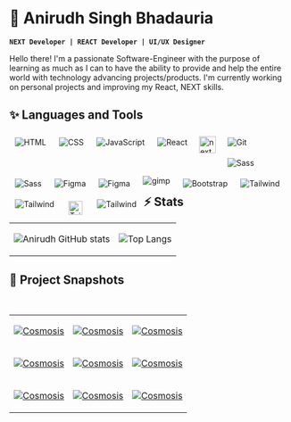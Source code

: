 # 🌃 Anirudh Singh Bhadauria

**`NEXT Developer | REACT Developer | UI/UX Designer`**

Hello there! I'm a passionate Software-Engineer with the purpose of learning as much as I can to have the ability to provide and help the entire world with technology advancing projects/products. I'm currently working on personal projects and improving my React, NEXT skills.

## **✨ Languages and Tools**

<img align="left" alt="HTML" style="padding:10px;" src="https://img.icons8.com/color/30/null/html-5--v1.png" />

<img align="left" alt="CSS" style="padding:10px;" src="https://img.icons8.com/fluency/30/null/css3.png" />

<img align="left" alt="JavaScript" style="padding:10px;" src="https://img.icons8.com/color/30/null/javascript--v1.png" />

<img align="left" alt="React" style="padding:10px;" src="https://img.icons8.com/color/30/null/react-native.png" />

<img align="left" alt="next" width='30px' style="padding:8px;" src="https://firebasestorage.googleapis.com/v0/b/everything-shivpuri-c7a4f.appspot.com/o/next.png?alt=media&token=c96879a5-d28a-4a2d-85b4-fdcb5f95d20c" />

<img align="left" alt="Git" style="padding:10px;" src="https://img.icons8.com/color/30/null/git.png" />

<img align="left" alt="Sass" style="padding:10px;" src="https://img.icons8.com/color-glass/30/null/github--v1.png" />

<img align="left" alt="Sass" style="padding:10px;" src="https://img.icons8.com/color/30/null/sass.png" />

<img align="left" alt="Figma" style="padding:10px;" src="https://img.icons8.com/fluency/28/null/figma.png" />

<img align="left" alt="Figma" style="padding:10px;" src="https://img.icons8.com/color-glass/30/null/behance.png" />

<img align="left" alt="gimp" style="padding:5px 10px;" src="https://img.icons8.com/doodle/40/null/gimp.png" />

<img align="left" alt="Bootstrap" style="padding:10px;" src="https://img.icons8.com/color/30/null/bootstrap.png" />

<img align="left" alt="Tailwind" style="padding:10px;" src="https://img.icons8.com/color/30/null/tailwindcss.png" />

<img align="left" alt="Tailwind" style="padding:10px;" src="https://img.icons8.com/color/30/null/replit.png" />

<img align="left" alt="Tailwind" width='25px' style="padding:13px;" src="https://firebasestorage.googleapis.com/v0/b/everything-shivpuri-c7a4f.appspot.com/o/vecel.png?alt=media&token=321dd0a9-5e6d-4427-8881-fc995d5c1188" />

<img align="left" alt="Tailwind" style="padding:10px;" src="https://img.icons8.com/color/30/null/firebase.png" />
<br/>
<br/>

## **⚡ Stats**

<table border="0" width='100%'>
 <tr>
<td>

![Anirudh GitHub stats](https://github-readme-stats.vercel.app/api?username=AnirudhSinghBhadauria&&hide=contribs&show_icons=true&theme=vision-friendly-dark&hide_border=true)

</td>
<td>

![Top Langs](https://github-readme-stats.vercel.app/api/top-langs/?username=AnirudhSinghBhadauria&hide=html&layout=compact&langs_count=6&theme=vision-friendly-dark&hide_border=true)

</td>
 </tr>
</table>

## **🧨 Project Snapshots**

<table border="0" width='100%'>
 <tr>
<td>

<a href='https://www.google.com/'><img src='https://mir-s3-cdn-cf.behance.net
/project_modules/1400/03d011164756167.63fc8433e94b4.png'  />Cosmosis</a>

</td>
<td>

<a href='https://www.google.com/'><img src='https://mir-s3-cdn-cf.behance.net
/project_modules/1400/03d011164756167.63fc8433e94b4.png'  />Cosmosis</a>

</td>
<td>

<a href='https://www.google.com/'><img src='https://mir-s3-cdn-cf.behance.net
/project_modules/1400/03d011164756167.63fc8433e94b4.png'  />Cosmosis</a>

</td>
</tr>

 <tr>
<td>

<a href='https://www.google.com/'><img src='https://mir-s3-cdn-cf.behance.net
/project_modules/1400/03d011164756167.63fc8433e94b4.png'  />Cosmosis</a>

</td>
<td>

<a href='https://www.google.com/'><img src='https://mir-s3-cdn-cf.behance.net
/project_modules/1400/03d011164756167.63fc8433e94b4.png'  />Cosmosis</a>

</td>
<td>

<a href='https://www.google.com/'><img src='https://mir-s3-cdn-cf.behance.net
/project_modules/1400/03d011164756167.63fc8433e94b4.png'  />Cosmosis</a>

</td>
 </tr>
<br />
 <tr>
<td>

<a href='https://www.google.com/'><img src='https://mir-s3-cdn-cf.behance.net
/project_modules/1400/03d011164756167.63fc8433e94b4.png'  />Cosmosis</a>

</td>
<td>

<a href='https://www.google.com/'><img src='https://mir-s3-cdn-cf.behance.net
/project_modules/1400/03d011164756167.63fc8433e94b4.png'  />Cosmosis</a>

</td>
<td>

<a href='https://www.google.com/'><img src='https://mir-s3-cdn-cf.behance.net
/project_modules/1400/03d011164756167.63fc8433e94b4.png'  />Cosmosis</a>

</td>
 </tr>

</table>
